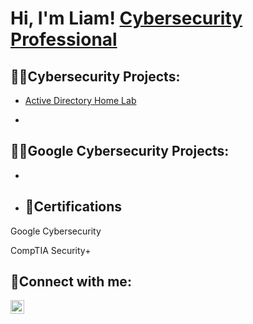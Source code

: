 <h1>Hi, I'm Liam! <a href="https://www.linkedin.com/in/liamnfitzgerald/">Cybersecurity Professional</a>

  <h2>🧑‍💻Cybersecurity Projects:</h2>

  - [Active Directory Home Lab](https://github.com/joshmadakor1/Algorithms-Practice)

  - 
  <h2>🧑‍💻Google Cybersecurity Projects:</h2>

  
  - 
  - <h2>📄Certifications</h2>

  Google Cybersecurity
  
  CompTIA Security+



<h2> 📲Connect with me:</h2>

[<img align="left" alt="JoshMadakor | LinkedIn" width="22px" src="https://cdn.jsdelivr.net/npm/simple-icons@v3/icons/linkedin.svg" />][linkedin]


[linkedin]: https://www.linkedin.com/in/liamnfitzgerald/

<!--
**joshmadakor1/joshmadakor1** is a ✨ _special_ ✨ repository because its `README.md` (this file) appears on your GitHub profile.

Here are some ideas to get you started:

- 🔭 I’m currently working on ...
- 🌱 I’m currently learning ...
- 👯 I’m looking to collaborate on ...
- 🤔 I’m looking for help with ...
- 💬 Ask me about ...
- 📫 How to reach me: ...
- 😄 Pronouns: ...
- ⚡ Fun fact: ...
-->
